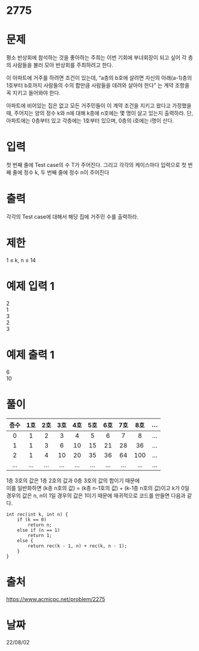 # 2775

# 문제
평소 반상회에 참석하는 것을 좋아하는 주희는 이번 기회에 부녀회장이 되고 싶어 각 층의 사람들을 불러 모아 반상회를 주최하려고 한다.

이 아파트에 거주를 하려면 조건이 있는데, “a층의 b호에 살려면 자신의 아래(a-1)층의 1호부터 b호까지 사람들의 수의 합만큼 사람들을 데려와 살아야 한다” 는 계약 조항을 꼭 지키고 들어와야 한다.

아파트에 비어있는 집은 없고 모든 거주민들이 이 계약 조건을 지키고 왔다고 가정했을 때, 주어지는 양의 정수 k와 n에 대해 k층에 n호에는 몇 명이 살고 있는지 출력하라. 단, 아파트에는 0층부터 있고 각층에는 1호부터 있으며, 0층의 i호에는 i명이 산다.

# 입력
첫 번째 줄에 Test case의 수 T가 주어진다. 그리고 각각의 케이스마다 입력으로 첫 번째 줄에 정수 k, 두 번째 줄에 정수 n이 주어진다

# 출력
각각의 Test case에 대해서 해당 집에 거주민 수를 출력하라.

# 제한
1 ≤ k, n ≤ 14

# 예제 입력 1 
2  
1  
3  
2  
3 
 
# 예제 출력 1 
6  
10  

# 풀이

| 층수 | 1호 | 2호 | 3호 | 4호 | 5호 | 6호 | 7호 | 8호 | … |
|:----:|:---:|:---:|:---:|:---:|:---:|:---:|:---:|:---:|:-:|
|   0  |  1  |  2  |  3  |  4  |  5  |  6  |  7  |  8  | … |
|   1  |  1  |  3  |  6  |  10 |  15 |  21 |  28 |  36 | … |
|   2  |  1  |  4  |  10 |  20 |  35 |  36 |  64 | 100 | … |
|   …  |  …  |  …  |  …  |  …  |  …  |  …  |  …  |  …  | … |

1층 3호의 값은 1층 2호의 값과 0층 3호의 값의 합이기 때문에  
이를 일반화하면 (k층 n호의 값) = (k층 n-1호의 값) + (k-1층 n호의 값)이고
k가 0일 경우의 값은 n, n이 1일 경우의 값은 1이기 때문에 재귀적으로 코드를 만들면 다음과 같다.

<pre><code>int rec(int k, int n) {
	if (k == 0)
		return n;
	else if (n == 1)
		return 1;
	else {
		return rec(k - 1, n) + rec(k, n - 1);
	}
}
</code></pre>

# 출처
https://www.acmicpc.net/problem/2275

# 날짜
22/08/02
